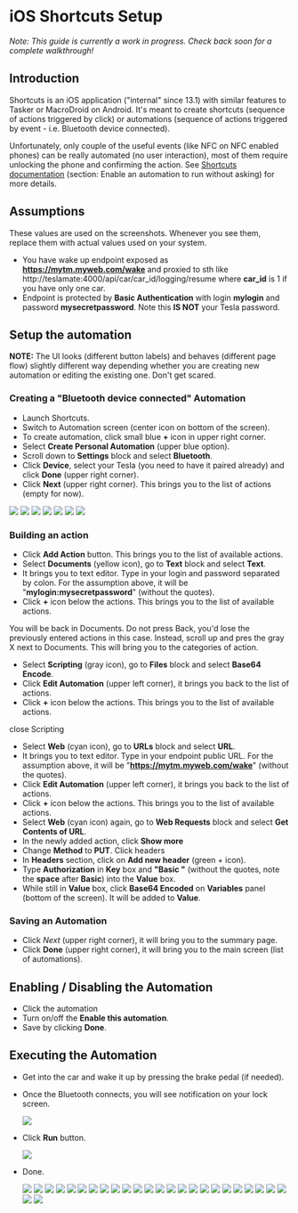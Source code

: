 # iOS Shortcuts Setup

*Note: This guide is currently a work in progress. Check back soon for a complete walkthrough!*

## Introduction

Shortcuts is an iOS application ("internal" since 13.1) with similar features to Tasker or MacroDroid on Android. It's meant to create shortcuts (sequence of actions triggered by click) or automations (sequence of actions triggered by event - i.e. Bluetooth device connected). 

Unfortunately, only couple of the useful events (like NFC on NFC enabled phones) can be really automated (no user interaction), most of them require unlocking the phone and confirming the action. See [Shortcuts documentation](https://support.apple.com/guide/shortcuts/enable-or-disable-a-personal-automation-apd602971e63/ios) (section: Enable an automation to run without asking) for more details.

## Assumptions

These values are used on the screenshots. Whenever you see them, replace them with actual values used on your system.
 * You have wake up endpoint exposed as **https://mytm.myweb.com/wake** and proxied to sth like http://teslamate:4000/api/car/car_id/logging/resume where **car_id** is 1 if you have only one car.
 * Endpoint is protected by **Basic Authentication** with login **mylogin** and password **mysecretpassword**. Note this **IS NOT** your Tesla password.

## Setup the automation

**NOTE:** The UI looks (different button labels) and behaves (different page flow) slightly different way depending whether you are creating new automation or editing the existing one. Don't get scared.

### Creating a "Bluetooth device connected" Automation

 * Launch Shortcuts. 
 * Switch to Automation screen (center icon on bottom of the screen).
 * To create automation, click small blue **+** icon in upper right corner.
 * Select **Create Personal Automation** (upper blue option).
 * Scroll down to **Settings** block and select **Bluetooth**.
 * Click **Device**, select your Tesla (you need to have it paired already) and click **Done** (upper right corner).
 * Click **Next** (upper right corner). This brings you to the list of actions (empty for now).

<img src="../images/shortcuts/create_00_home.png" />
<img src="../images/shortcuts/create_01_aut_home.png" />
<img src="../images/shortcuts/create_02_new_automation_type.png" />
<img src="../images/shortcuts/create_03_triggering_event.png" />
<img src="../images/shortcuts/create_04_bluetooth.png" />
<img src="../images/shortcuts/create_05_bluetooth_device.png" />
<img src="../images/shortcuts/create_06_bluetooth_selected.png" />


### Building an action

 * Click **Add Action** button. This brings you to the list of available actions.
 * Select **Documents** (yellow icon), go to **Text** block and select **Text**.
 * It brings you to text editor. Type in your login and password separated by colon. For the assumption above, it will be "**mylogin:mysecretpassword**" (without the quotes).
 * Click **+** icon below the actions. This brings you to the list of available actions.
 
 You will be back in Documents. Do not press Back, you'd lose the previously entered actions in this case.
 Instead, scroll up and pres the gray X next to Documents. This will bring you to the categories of action.
 
 
 * Select **Scripting** (gray icon), go to **Files** block and select **Base64 Encode**.
 * Click  **Edit Automation** (upper left corner), it brings you back to the list of actions.
 * Click **+** icon below the actions. This brings you to the list of available actions.
 
 close Scripting
 
 * Select **Web** (cyan icon), go to **URLs** block and select **URL**.
 * It brings you to text editor. Type in your endpoint public URL. For the assumption above, it will be "**https://mytm.myweb.com/wake**" (without the quotes).
 * Click  **Edit Automation** (upper left corner), it brings you back to the list of actions.
 * Click **+** icon below the actions. This brings you to the list of available actions.
 * Select **Web** (cyan icon) again, go to **Web Requests** block and select **Get Contents of URL**.
 * In the newly added action, click **Show more**
 * Change **Method** to **PUT**.
 Click headers
 * In **Headers** section, click on **Add new header** (green + icon).
 * Type **Authorization** in **Key** box and **"Basic "** (without the quotes, note the **space** after **Basic**) into the **Value** box.
 * While still in **Value** box, click **Base64 Encoded** on **Variables** panel (bottom of the screen). It will be added to **Value**.

### Saving an Automation

 * Click *Next* (upper right corner), it will bring you to the summary page.
 * Click **Done** (upper right corner), it will bring you to the main screen (list of automations).

## Enabling / Disabling the Automation
 * Click the automation
 * Turn on/off the **Enable this automation**.
 * Save by clicking **Done**.
 
## Executing the Automation

 * Get into the car and wake it up by pressing the brake pedal (if needed).
 * Once the Bluetooth connects, you will see notification on your lock screen.
 
   <img src="../images/shortcuts/run_00_notification.png" />
   
 * Click **Run** button.
 
   <img src="../images/shortcuts/run_01_run.png" />
   
 * Done. 

   <img src="../images/shortcuts/create_07_add_action.png" />
   <img src="../images/shortcuts/create_08_action_categories.png" />
   <img src="../images/shortcuts/create_09_docs_text.png" />
   <img src="../images/shortcuts/create_10_text_edit.png" />
   <img src="../images/shortcuts/create_11_text_edit_filled.png" />
   <img src="../images/shortcuts/create_12_documents_close.png" />
   <img src="../images/shortcuts/create_13_action_categories.png" />
   <img src="../images/shortcuts/create_14_scripting_enc.png" />
   <img src="../images/shortcuts/create_15_enc_added.png" />
   <img src="../images/shortcuts/create_16_scripting_close.png" />
   <img src="../images/shortcuts/create_17_action_categories.png" />
   <img src="../images/shortcuts/create_17_url.png" />
   <img src="../images/shortcuts/create_18_url_edit.png" />
   <img src="../images/shortcuts/create_19_url_contents.png" />
   <img src="../images/shortcuts/create_20_url_contents_added.png" />
   <img src="../images/shortcuts/create_21_show_more.png" />
   <img src="../images/shortcuts/create_22_method.png" />
   <img src="../images/shortcuts/create_23_headers.png" />
   <img src="../images/shortcuts/create_24_headers_add.png" />
   <img src="../images/shortcuts/create_25_headers_values.png" />
   <img src="../images/shortcuts/create_26_headers_values_var.png" />
   <img src="../images/shortcuts/create_27_contents_filled.png" />
   <img src="../images/shortcuts/create_28_automation_detail.png" />
   <img src="../images/shortcuts/create_29_automation_list.png" />
   <img src="../images/shortcuts/edit_01_automation_detail.png" />
   <img src="../images/shortcuts/edit_02_edit_actions.png" />
